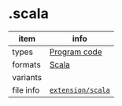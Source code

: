 

# .scala

item | info
--- | ---
types | [Program code](../dataTypes/programCode.md)
formats | [Scala](../fileFormats/scala.md)
variants | 
file info | [`extension/scala`]({{fileinfo}}/scala)



